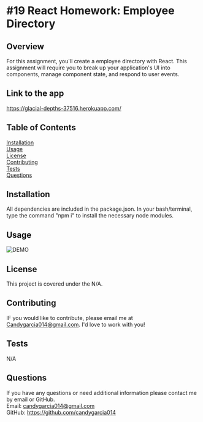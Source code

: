 # #19 React Homework: Employee Directory

## Overview
For this assignment, you'll create a employee directory with React. This assignment will require you to break up your application's UI into components, manage component state, and respond to user events.

## Link to the app
https://glacial-depths-37516.herokuapp.com/


## **Table of Contents**
[Installation](#Installation)
<br>
[Usage](#Usage)
<br>
[License](#License)
<br>
[Contributing](#Contributing)
<br>
[Tests](#Tests)
<br>
[Questions](#Questions)

## **Installation**
All dependencies are included in the package.json. In your bash/terminal, type  the command "npm i" to install the necessary node modules.

## **Usage**
![DEMO](./images/React-emp-dir-gif.gif )


## **License**
This project is covered under the N/A.

## **Contributing**
IF you would like to contribute, please email me at Candygarcia014@gmail.com. I'd love to work with you! 

## **Tests**
N/A

## **Questions**
If you have any questions or need additional information please contact me by email or GitHub.
<br>
Email: candygarcia014@gmail.com
<br>
GitHub: https://github.com/candygarcia014